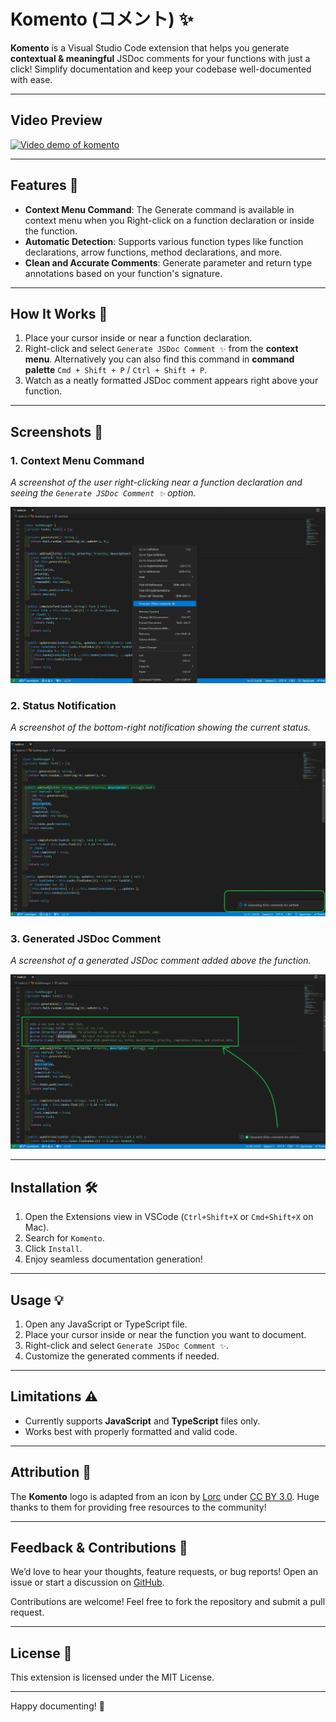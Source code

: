 # Komento (コメント) ✨

**Komento** is a Visual Studio Code extension that helps you generate **contextual & meaningful** JSDoc comments for your functions with just a click! Simplify documentation and keep your codebase well-documented with ease.

---

## Video Preview

[![Video demo of komento](https://img.youtube.com/vi/B_3XM0jwPLY/0.jpg)](https://www.youtube.com/watch?v=B_3XM0jwPLY)

---

## Features 🚀

- **Context Menu Command**: The Generate command is available in context menu when you Right-click on a function declaration or inside the function.
- **Automatic Detection**: Supports various function types like function declarations, arrow functions, method declarations, and more.
- **Clean and Accurate Comments**: Generate parameter and return type annotations based on your function's signature.

---

## How It Works 🤔

1. Place your cursor inside or near a function declaration.
2. Right-click and select `Generate JSDoc Comment ✨` from the **context menu**. Alternatively you can also find this command in **command palette** `Cmd + Shift + P` / `Ctrl + Shift + P`.
3. Watch as a neatly formatted JSDoc comment appears right above your function.

---

## Screenshots 📸

### 1. Context Menu Command

_A screenshot of the user right-clicking near a function declaration and seeing the `Generate JSDoc Comment ✨` option._

![Right click to open context menu and click "Generate JSDoc Comment ✨"  1](./public/screenshots/1.rightclick.webp)

### 2. Status Notification

_A screenshot of the bottom-right notification showing the current status._

![A screenshot of the bottom-right notification showing the current status.](./public/screenshots/2.processing.webp)

### 3. Generated JSDoc Comment

_A screenshot of a generated JSDoc comment added above the function._

![A screenshot of a generated JSDoc comment added above the function.](./public/screenshots/3.generated.webp)

---

## Installation 🛠️

1. Open the Extensions view in VSCode (`Ctrl+Shift+X` or `Cmd+Shift+X` on Mac).
2. Search for `Komento`.
3. Click `Install`.
4. Enjoy seamless documentation generation!

---

## Usage 💡

1. Open any JavaScript or TypeScript file.
2. Place your cursor inside or near the function you want to document.
3. Right-click and select `Generate JSDoc Comment ✨`.
4. Customize the generated comments if needed.

---

## Limitations ⚠️

- Currently supports **JavaScript** and **TypeScript** files only.
- Works best with properly formatted and valid code.

---

## Attribution 🌟

The **Komento** logo is adapted from an icon by [Lorc](https://lorcblog.blogspot.com/) under [CC BY 3.0](http://creativecommons.org/licenses/by/3.0/). Huge thanks to them for providing free resources to the community!

---

## Feedback & Contributions 💬

We’d love to hear your thoughts, feature requests, or bug reports! Open an issue or start a discussion on [GitHub](https://github.com/akshay-rajput/komento).

Contributions are welcome! Feel free to fork the repository and submit a pull request.

---

## License 📜

This extension is licensed under the MIT License.

---

Happy documenting! 🎉
